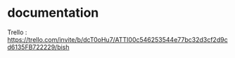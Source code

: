# documentation

Trello : https://trello.com/invite/b/dcT0oHu7/ATTI00c546253544e77bc32d3cf2d9cd6135FB722229/bish

